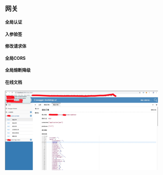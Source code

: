 ## 网关

#### 全局认证

#### 入参验签

#### 修改请求体

#### 全局CORS

#### 全局熔断降级

#### 在线文档
![swagger](../doc/image/swagger.png)